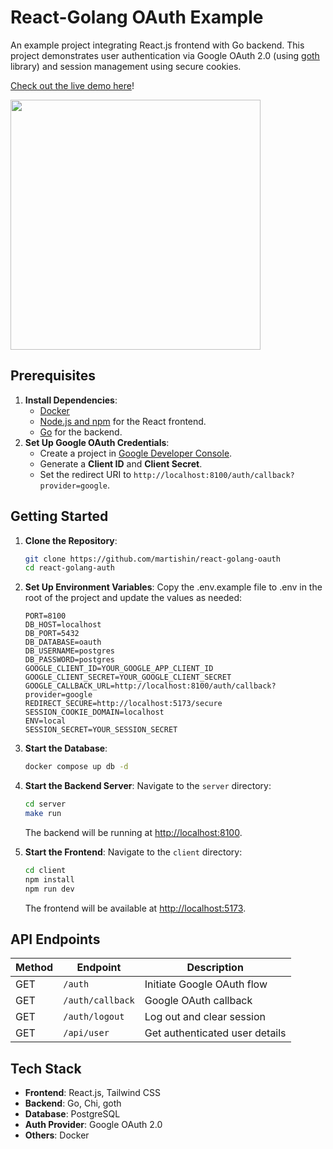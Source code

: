 # React-Golang OAuth Example
An example project integrating React.js frontend with Go backend. This project demonstrates user authentication via Google OAuth 2.0
(using [goth](https://github.com/markbates/goth/tree/master) library) and session management using secure cookies.

[Check out the live demo here](https://oauth.martishin.com/)!

<img src="https://i.giphy.com/media/v1.Y2lkPTc5MGI3NjExbnRwbDB6cmN2emtiaXhpY3hydWI3ZGJtbGM0cHZ2dzEzZXAxaHA5dCZlcD12MV9pbnRlcm5hbF9naWZfYnlfaWQmY3Q9Zw/KtKvOlylZtd9oOJQNF/giphy.gif" width="400"/>


## Prerequisites
1. **Install Dependencies**:
    - [Docker](https://www.docker.com/products/docker-desktop)
    - [Node.js and npm](https://nodejs.org/) for the React frontend.
    - [Go](https://golang.org/) for the backend.
2. **Set Up Google OAuth Credentials**:
    - Create a project in [Google Developer Console](https://console.developers.google.com/).
    - Generate a **Client ID** and **Client Secret**.
    - Set the redirect URI to `http://localhost:8100/auth/callback?provider=google`.

## Getting Started

1. **Clone the Repository**:
   ```bash
   git clone https://github.com/martishin/react-golang-oauth
   cd react-golang-auth
   ```

2. **Set Up Environment Variables**:
   Copy the .env.example file to .env in the root of the project and update the values as needed:
   ```env
   PORT=8100
   DB_HOST=localhost
   DB_PORT=5432
   DB_DATABASE=oauth
   DB_USERNAME=postgres
   DB_PASSWORD=postgres
   GOOGLE_CLIENT_ID=YOUR_GOOGLE_APP_CLIENT_ID
   GOOGLE_CLIENT_SECRET=YOUR_GOOGLE_CLIENT_SECRET
   GOOGLE_CALLBACK_URL=http://localhost:8100/auth/callback?provider=google
   REDIRECT_SECURE=http://localhost:5173/secure
   SESSION_COOKIE_DOMAIN=localhost
   ENV=local
   SESSION_SECRET=YOUR_SESSION_SECRET
   ```

3. **Start the Database**:
   ```bash
   docker compose up db -d
   ```

4. **Start the Backend Server**:
   Navigate to the `server` directory:
   ```bash
   cd server
   make run
   ```

   The backend will be running at [http://localhost:8100](http://localhost:8100).

5. **Start the Frontend**:
   Navigate to the `client` directory:
   ```bash
   cd client
   npm install
   npm run dev
   ```

   The frontend will be available at [http://localhost:5173](http://localhost:5173).

## API Endpoints

| Method | Endpoint              | Description                      |
|--------|-----------------------|----------------------------------|
| GET    | `/auth`               | Initiate Google OAuth flow       |
| GET    | `/auth/callback`      | Google OAuth callback            |
| GET    | `/auth/logout`        | Log out and clear session        |
| GET    | `/api/user`           | Get authenticated user details   |

## Tech Stack

- **Frontend**: React.js, Tailwind CSS
- **Backend**: Go, Chi, goth
- **Database**: PostgreSQL
- **Auth Provider**: Google OAuth 2.0
- **Others**: Docker
